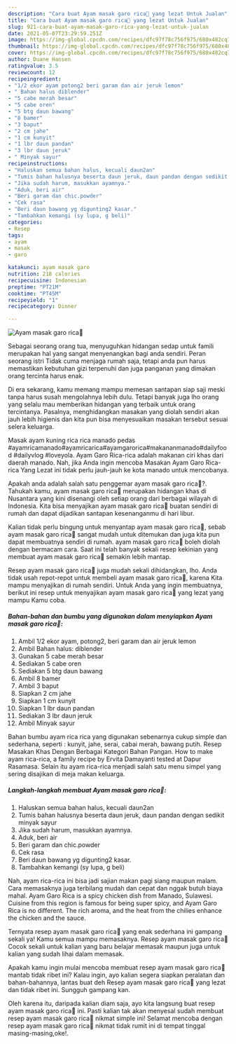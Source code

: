 ```yaml
---
description: "Cara buat Ayam masak garo rica🍗 yang lezat Untuk Jualan"
title: "Cara buat Ayam masak garo rica🍗 yang lezat Untuk Jualan"
slug: 921-cara-buat-ayam-masak-garo-rica-yang-lezat-untuk-jualan
date: 2021-05-07T23:29:59.251Z
image: https://img-global.cpcdn.com/recipes/dfc97f78c756f975/680x482cq70/ayam-masak-garo-rica🍗-foto-resep-utama.jpg
thumbnail: https://img-global.cpcdn.com/recipes/dfc97f78c756f975/680x482cq70/ayam-masak-garo-rica🍗-foto-resep-utama.jpg
cover: https://img-global.cpcdn.com/recipes/dfc97f78c756f975/680x482cq70/ayam-masak-garo-rica🍗-foto-resep-utama.jpg
author: Duane Hansen
ratingvalue: 3.5
reviewcount: 12
recipeingredient:
- "1/2 ekor ayam potong2 beri garam dan air jeruk lemon"
- " Bahan halus diblender"
- "5 cabe merah besar"
- "5 cabe oren"
- "5 btg daun bawang"
- "8 bamer"
- "3 baput"
- "2 cm jahe"
- "1 cm kunyit"
- "1 lbr daun pandan"
- "3 lbr daun jeruk"
- " Minyak sayur"
recipeinstructions:
- "Haluskan semua bahan halus, kecuali daun2an"
- "Tumis bahan halusnya beserta daun jeruk, daun pandan dengan sedikit minyak sayur"
- "Jika sudah harum, masukkan ayamnya."
- "Aduk, beri air"
- "Beri garam dan chic.powder"
- "Cek rasa"
- "Beri daun bawang yg digunting2 kasar."
- "Tambahkan kemangi (sy lupa, g beli)"
categories:
- Resep
tags:
- ayam
- masak
- garo

katakunci: ayam masak garo 
nutrition: 218 calories
recipecuisine: Indonesian
preptime: "PT21M"
cooktime: "PT45M"
recipeyield: "1"
recipecategory: Dinner

---
```



![Ayam masak garo rica🍗](https://img-global.cpcdn.com/recipes/dfc97f78c756f975/680x482cq70/ayam-masak-garo-rica🍗-foto-resep-utama.jpg)

Sebagai seorang orang tua, menyuguhkan hidangan sedap untuk famili merupakan hal yang sangat menyenangkan bagi anda sendiri. Peran seorang istri Tidak cuma menjaga rumah saja, tetapi anda pun harus memastikan kebutuhan gizi terpenuhi dan juga panganan yang dimakan orang tercinta harus enak.

Di era  sekarang, kamu memang mampu memesan santapan siap saji meski tanpa harus susah mengolahnya lebih dulu. Tetapi banyak juga lho orang yang selalu mau memberikan hidangan yang terbaik untuk orang tercintanya. Pasalnya, menghidangkan masakan yang diolah sendiri akan jauh lebih higienis dan kita pun bisa menyesuaikan masakan tersebut sesuai selera keluarga. 

Masak ayam kuning rica rica manado pedas ️ #ayamricamanado#ayamricarica#ayamgarorica#makananmanado#dailyfood #dailyvlog #loveyola. Ayam Garo Rica-rica adalah makanan ciri khas dari daerah manado. Nah, jika Anda ingin mencoba Masakan Ayam Garo Rica-rica Yang Lezat ini tidak perlu jauh-jauh ke kota manado untuk mencobanya.

Apakah anda adalah salah satu penggemar ayam masak garo rica🍗?. Tahukah kamu, ayam masak garo rica🍗 merupakan hidangan khas di Nusantara yang kini disenangi oleh setiap orang dari berbagai wilayah di Indonesia. Kita bisa menyajikan ayam masak garo rica🍗 buatan sendiri di rumah dan dapat dijadikan santapan kesenanganmu di hari libur.

Kalian tidak perlu bingung untuk menyantap ayam masak garo rica🍗, sebab ayam masak garo rica🍗 sangat mudah untuk ditemukan dan juga kita pun dapat membuatnya sendiri di rumah. ayam masak garo rica🍗 boleh diolah dengan bermacam cara. Saat ini telah banyak sekali resep kekinian yang membuat ayam masak garo rica🍗 semakin lebih mantap.

Resep ayam masak garo rica🍗 juga mudah sekali dihidangkan, lho. Anda tidak usah repot-repot untuk membeli ayam masak garo rica🍗, karena Kita mampu menyajikan di rumah sendiri. Untuk Anda yang ingin membuatnya, berikut ini resep untuk menyajikan ayam masak garo rica🍗 yang lezat yang mampu Kamu coba.

<!--inarticleads1-->

##### Bahan-bahan dan bumbu yang digunakan dalam menyiapkan Ayam masak garo rica🍗:

1. Ambil 1/2 ekor ayam, potong2, beri garam dan air jeruk lemon
1. Ambil  Bahan halus: diblender
1. Gunakan 5 cabe merah besar
1. Sediakan 5 cabe oren
1. Sediakan 5 btg daun bawang
1. Ambil 8 bamer
1. Ambil 3 baput
1. Siapkan 2 cm jahe
1. Siapkan 1 cm kunyit
1. Siapkan 1 lbr daun pandan
1. Sediakan 3 lbr daun jeruk
1. Ambil  Minyak sayur


Bahan bumbu ayam rica rica yang digunakan sebenarnya cukup simple dan sederhana, seperti : kunyit, jahe, serai, cabai merah, bawang putih. Resep Masakan Khas Dengan Berbagai Kategori Bahan Pangan. How to make ayam rica-rica, a family recipe by Ervita Damayanti tested at Dapur Rasamasa. Selain itu ayam rica-rica menjadi salah satu menu simpel yang sering disajikan di meja makan keluarga. 

<!--inarticleads2-->

##### Langkah-langkah membuat Ayam masak garo rica🍗:

1. Haluskan semua bahan halus, kecuali daun2an
1. Tumis bahan halusnya beserta daun jeruk, daun pandan dengan sedikit minyak sayur
1. Jika sudah harum, masukkan ayamnya.
1. Aduk, beri air
1. Beri garam dan chic.powder
1. Cek rasa
1. Beri daun bawang yg digunting2 kasar.
1. Tambahkan kemangi (sy lupa, g beli)


Nah, ayam rica-rica ini bisa jadi sajian makan pagi siang maupun malam. Cara memasaknya juga terbilang mudah dan cepat dan nggak butuh biaya mahal. Ayam Garo Rica is a spicy chicken dish from Manado, Sulawesi. Cuisine from this region is famous for being super spicy, and Ayam Garo Rica is no different. The rich aroma, and the heat from the chilies enhance the chicken and the sauce. 

Ternyata resep ayam masak garo rica🍗 yang enak sederhana ini gampang sekali ya! Kamu semua mampu memasaknya. Resep ayam masak garo rica🍗 Cocok sekali untuk kalian yang baru belajar memasak maupun juga untuk kalian yang sudah lihai dalam memasak.

Apakah kamu ingin mulai mencoba membuat resep ayam masak garo rica🍗 mantab tidak ribet ini? Kalau ingin, ayo kalian segera siapkan peralatan dan bahan-bahannya, lantas buat deh Resep ayam masak garo rica🍗 yang lezat dan tidak ribet ini. Sungguh gampang kan. 

Oleh karena itu, daripada kalian diam saja, ayo kita langsung buat resep ayam masak garo rica🍗 ini. Pasti kalian tak akan menyesal sudah membuat resep ayam masak garo rica🍗 nikmat simple ini! Selamat mencoba dengan resep ayam masak garo rica🍗 nikmat tidak rumit ini di tempat tinggal masing-masing,oke!.


